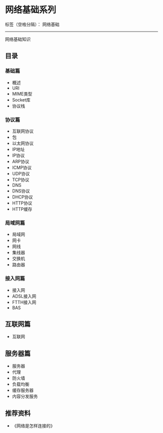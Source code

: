 # 网络基础系列

标签（空格分隔）： 网络基础

---

网络基础知识

## 目录

### 基础篇

* 概述
* URI
* MIME类型
* Socket库
* 协议栈

### 协议篇

* 互联网协议
* 包
* 以太网协议
* IP地址
* IP协议
* ARP协议
* ICMP协议
* UDP协议
* TCP协议
* DNS
* DNS协议
* DHCP协议
* HTTP协议
* HTTP缓存

### 局域网篇

* 局域网
* 网卡
* 网线
* 集线器
* 交换机
* 路由器

### 接入网篇

* 接入网
* ADSL接入网
* FTTH接入网
* BAS

## 互联网篇

* 互联网

## 服务器篇

* 服务器
* 代理
* 防火墙
* 负载均衡
* 缓存服务器
* 内容分发服务

## 推荐资料

* 《网络是怎样连接的》

